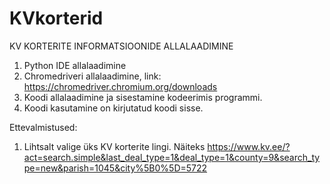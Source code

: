# KVkorterid

KV KORTERITE INFORMATSIOONIDE ALLALAADIMINE
1. Python IDE allalaadimine
2. Chromedriveri allalaadimine, link: https://chromedriver.chromium.org/downloads
3. Koodi allalaadimine ja sisestamine kodeerimis programmi.
4. Koodi kasutamine on kirjutatud koodi sisse.


Ettevalmistused:
1. Lihtsalt valige üks KV korterite lingi.
Näiteks https://www.kv.ee/?act=search.simple&last_deal_type=1&deal_type=1&county=9&search_type=new&parish=1045&city%5B0%5D=5722

